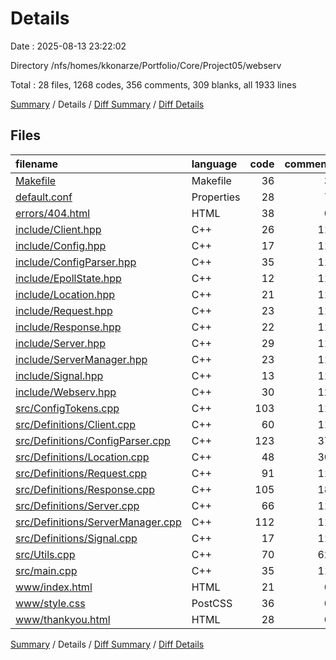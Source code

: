 # Details

Date : 2025-08-13 23:22:02

Directory /nfs/homes/kkonarze/Portfolio/Core/Project05/webserv

Total : 28 files,  1268 codes, 356 comments, 309 blanks, all 1933 lines

[Summary](results.md) / Details / [Diff Summary](diff.md) / [Diff Details](diff-details.md)

## Files
| filename | language | code | comment | blank | total |
| :--- | :--- | ---: | ---: | ---: | ---: |
| [Makefile](/Makefile) | Makefile | 36 | 3 | 13 | 52 |
| [default.conf](/default.conf) | Properties | 28 | 7 | 7 | 42 |
| [errors/404.html](/errors/404.html) | HTML | 38 | 0 | 0 | 38 |
| [include/Client.hpp](/include/Client.hpp) | C++ | 26 | 11 | 9 | 46 |
| [include/Config.hpp](/include/Config.hpp) | C++ | 17 | 11 | 6 | 34 |
| [include/ConfigParser.hpp](/include/ConfigParser.hpp) | C++ | 35 | 11 | 11 | 57 |
| [include/EpollState.hpp](/include/EpollState.hpp) | C++ | 12 | 11 | 4 | 27 |
| [include/Location.hpp](/include/Location.hpp) | C++ | 21 | 11 | 8 | 40 |
| [include/Request.hpp](/include/Request.hpp) | C++ | 23 | 11 | 8 | 42 |
| [include/Response.hpp](/include/Response.hpp) | C++ | 22 | 11 | 9 | 42 |
| [include/Server.hpp](/include/Server.hpp) | C++ | 29 | 11 | 10 | 50 |
| [include/ServerManager.hpp](/include/ServerManager.hpp) | C++ | 23 | 11 | 11 | 45 |
| [include/Signal.hpp](/include/Signal.hpp) | C++ | 13 | 11 | 7 | 31 |
| [include/Webserv.hpp](/include/Webserv.hpp) | C++ | 30 | 12 | 4 | 46 |
| [src/ConfigTokens.cpp](/src/ConfigTokens.cpp) | C++ | 103 | 11 | 29 | 143 |
| [src/Definitions/Client.cpp](/src/Definitions/Client.cpp) | C++ | 60 | 11 | 12 | 83 |
| [src/Definitions/ConfigParser.cpp](/src/Definitions/ConfigParser.cpp) | C++ | 123 | 37 | 26 | 186 |
| [src/Definitions/Location.cpp](/src/Definitions/Location.cpp) | C++ | 48 | 30 | 18 | 96 |
| [src/Definitions/Request.cpp](/src/Definitions/Request.cpp) | C++ | 91 | 11 | 18 | 120 |
| [src/Definitions/Response.cpp](/src/Definitions/Response.cpp) | C++ | 105 | 18 | 23 | 146 |
| [src/Definitions/Server.cpp](/src/Definitions/Server.cpp) | C++ | 66 | 11 | 17 | 94 |
| [src/Definitions/ServerManager.cpp](/src/Definitions/ServerManager.cpp) | C++ | 112 | 11 | 18 | 141 |
| [src/Definitions/Signal.cpp](/src/Definitions/Signal.cpp) | C++ | 17 | 11 | 8 | 36 |
| [src/Utils.cpp](/src/Utils.cpp) | C++ | 70 | 62 | 14 | 146 |
| [src/main.cpp](/src/main.cpp) | C++ | 35 | 11 | 10 | 56 |
| [www/index.html](/www/index.html) | HTML | 21 | 0 | 6 | 27 |
| [www/style.css](/www/style.css) | PostCSS | 36 | 0 | 0 | 36 |
| [www/thankyou.html](/www/thankyou.html) | HTML | 28 | 0 | 3 | 31 |

[Summary](results.md) / Details / [Diff Summary](diff.md) / [Diff Details](diff-details.md)